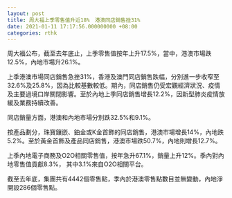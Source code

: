 ```yaml
---
layout: post
title: 周大福上季零售值升近18%　港澳同店銷售挫31%
date: 2021-01-11 17:17:56.000000000 +08:00
categories: rthk
---
```


周大福公布，截至去年底止，上季零售值按年上升17.5%，當中，港澳市場跌12.5%，內地市場升26.1%。

上季港澳市場同店銷售急挫31%，香港及澳門同店銷售跌幅，分別進一步收窄至32.6%及25.8%，因為比較基數較低。期內，同店銷售仍受宏觀經濟狀況、疫情及主要過境口岸關閉影響。至於內地上季同店銷售增長12.2%，因新型肺炎疫情放緩及業務持續改善。

同店銷量方面，港澳和內地市場分別跌32.5%和9.1%。

按產品劃分，珠寶鑲嵌、鉑金或K金首飾的同店銷售，港澳市場增長14%，內地跌5.2%。至於黃金首飾及產品同店銷售，港澳市場跌50.7%，內地則增長12.7%。

上季內地電子商務及O2O相關零售值，按年急升67.1%，銷量上升12%。季內對內地零售值貢獻8.3%， 其中3.1%來自O2O相關平台。

截至去年底，集團共有4442個零售點，季內於港澳零售點數目並無變動，內地淨開設286個零售點。

